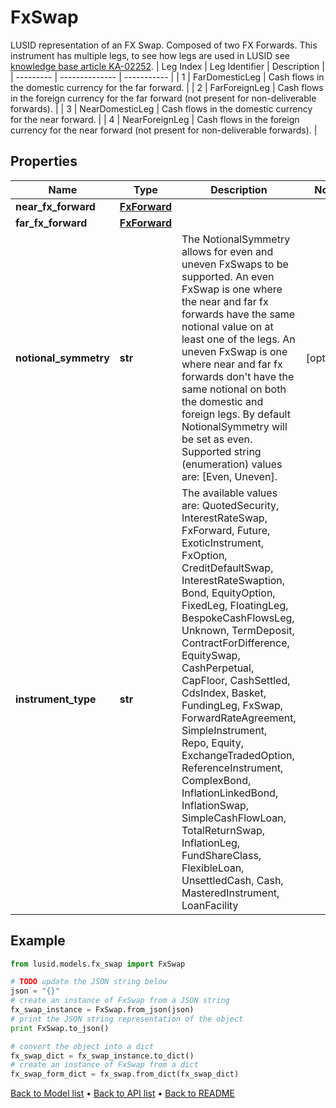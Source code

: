 # FxSwap

LUSID representation of an FX Swap. Composed of two FX Forwards.                This instrument has multiple legs, to see how legs are used in LUSID see [knowledge base article KA-02252](https://support.lusid.com/knowledgebase/article/KA-02252).                | Leg Index | Leg Identifier | Description |  | --------- | -------------- | ----------- |  | 1 | FarDomesticLeg | Cash flows in the domestic currency for the far forward. |  | 2 | FarForeignLeg | Cash flows in the foreign currency for the far forward (not present for non-deliverable forwards). |  | 3 | NearDomesticLeg | Cash flows in the domestic currency for the near forward. |  | 4 | NearForeignLeg | Cash flows in the foreign currency for the near forward (not present for non-deliverable forwards). |

## Properties
Name | Type | Description | Notes
------------ | ------------- | ------------- | -------------
**near_fx_forward** | [**FxForward**](FxForward.md) |  | 
**far_fx_forward** | [**FxForward**](FxForward.md) |  | 
**notional_symmetry** | **str** | The NotionalSymmetry allows for even and uneven FxSwaps to be supported.  An even FxSwap is one where the near and far fx forwards have the same notional value on at least one of the  legs. An uneven FxSwap is one where near and far fx forwards don&#39;t have the same notional on both the  domestic and foreign legs.  By default NotionalSymmetry will be set as even.    Supported string (enumeration) values are: [Even, Uneven]. | [optional] 
**instrument_type** | **str** | The available values are: QuotedSecurity, InterestRateSwap, FxForward, Future, ExoticInstrument, FxOption, CreditDefaultSwap, InterestRateSwaption, Bond, EquityOption, FixedLeg, FloatingLeg, BespokeCashFlowsLeg, Unknown, TermDeposit, ContractForDifference, EquitySwap, CashPerpetual, CapFloor, CashSettled, CdsIndex, Basket, FundingLeg, FxSwap, ForwardRateAgreement, SimpleInstrument, Repo, Equity, ExchangeTradedOption, ReferenceInstrument, ComplexBond, InflationLinkedBond, InflationSwap, SimpleCashFlowLoan, TotalReturnSwap, InflationLeg, FundShareClass, FlexibleLoan, UnsettledCash, Cash, MasteredInstrument, LoanFacility | 

## Example

```python
from lusid.models.fx_swap import FxSwap

# TODO update the JSON string below
json = "{}"
# create an instance of FxSwap from a JSON string
fx_swap_instance = FxSwap.from_json(json)
# print the JSON string representation of the object
print FxSwap.to_json()

# convert the object into a dict
fx_swap_dict = fx_swap_instance.to_dict()
# create an instance of FxSwap from a dict
fx_swap_form_dict = fx_swap.from_dict(fx_swap_dict)
```
[Back to Model list](../README.md#documentation-for-models) &#8226; [Back to API list](../README.md#documentation-for-api-endpoints) &#8226; [Back to README](../README.md)


